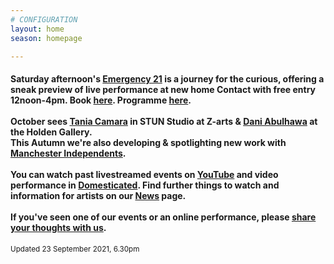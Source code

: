 ```yaml
---
# CONFIGURATION
layout: home
season: homepage

---
```

#### Saturday afternoon's [Emergency 21](/current/2021-emergency) is a journey for the curious, offering a sneak preview of live performance at new home Contact with free entry 12noon-4pm. Book <a href="https://contactmcr.com/shows/emergency-21" target="_blank">here</a>. Programme [here](/current/2021-emergency/programme).<br><br>October sees [Tania Camara](/current/2021/oreo) in STUN Studio at Z-arts & [Dani Abulhawa](/current/2021/abulhawa) at the Holden Gallery.<br>This Autumn we're also developing & spotlighting new work with <a href="http://manchesterindependents.co.uk" target="_blank">Manchester Independents</a>.<br><br>You can watch past livestreamed events on <a href="http://bit.ly/YTwarnmcr" target="_blank">YouTube</a> and video performance in <a href="http://domesticatedonline.org" target="_blank">Domesticated</a>. Find further things to watch and information for artists on our [News](/news) page.<br><br>If you've seen one of our events or an online performance, please <a href="http://bit.ly/warnmcrfeedback" target="_blank">share your thoughts with us</a>.        
<small>Updated 23 September 2021, 6.30pm</small>
